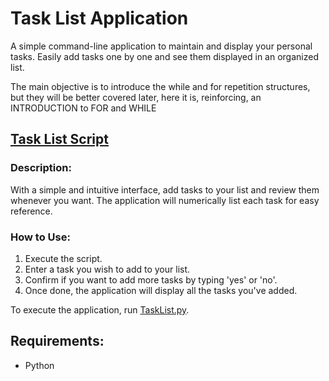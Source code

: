 # Task List Application

A simple command-line application to maintain and display your personal tasks. Easily add tasks one by one and see them displayed in an organized list.

The main objective is to introduce the while and for repetition structures, but they will be better covered later, here it is, reinforcing, an INTRODUCTION to FOR and WHILE

## [Task List Script](main.py)

### Description:

With a simple and intuitive interface, add tasks to your list and review them whenever you want. The application will numerically list each task for easy reference.

### How to Use:

1. Execute the script.
2. Enter a task you wish to add to your list.
3. Confirm if you want to add more tasks by typing 'yes' or 'no'.
4. Once done, the application will display all the tasks you've added.

To execute the application, run [TaskList.py](main.py).

## Requirements:

- Python
